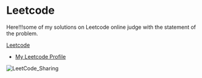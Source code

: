 # Leetcode
Here!!!some of my solutions on Leetcode online judge with the statement of the problem.                                      

[Leetcode](https://leetcode.com/problemset/all/)                            
- [My Leetcode Profile](https://leetcode.com/Mahmoud_Gamal_/)               



![LeetCode_Sharing](https://user-images.githubusercontent.com/90795661/200098995-6d8621ca-4996-43ff-a20e-61b2b33eee3e.png)
